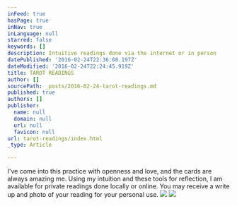 ```yaml
---
inFeed: true
hasPage: true
inNav: true
inLanguage: null
starred: false
keywords: []
description: Intuitive readings done via the internet or in person
datePublished: '2016-02-24T22:36:08.197Z'
dateModified: '2016-02-24T22:24:45.919Z'
title: TAROT READINGS
author: []
sourcePath: _posts/2016-02-24-tarot-readings.md
published: true
authors: []
publisher:
  name: null
  domain: null
  url: null
  favicon: null
url: tarot-readings/index.html
_type: Article

---
```

I've come into this practice with openness and love, and the cards are always amazing me.  Using my intuition and these tools for reflection, I am available for private readings done locally or online. You may receive a write up and photo of your reading for your personal use. ![](https://the-grid-user-content.s3-us-west-2.amazonaws.com/ac5ff237-8b95-4b8d-b257-60da148eb19e.jpg)
![](https://the-grid-user-content.s3-us-west-2.amazonaws.com/5b6fb828-98cb-4fdd-abf9-7717a832714a.jpg)